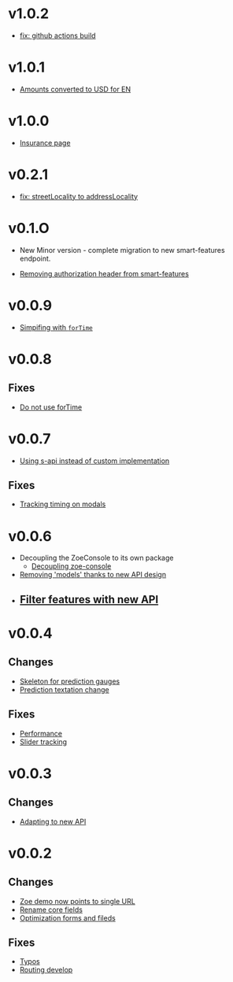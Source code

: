 # v1.0.2
- [fix: github actions build](https://github.com/lundegaard/fast-ai-zoe-demo/commit/24cfa69508c473bc3f5d30fc06319d736f5cf8da)

# v1.0.1
- [Amounts converted to USD for EN](https://github.com/lundegaard/fast-ai-zoe-demo/pull/92)

# v1.0.0
- [Insurance page](https://github.com/lundegaard/fast-ai-zoe-demo/pull/89) 

# v0.2.1
- [fix: streetLocality to addressLocality](https://github.com/lundegaard/fast-ai-zoe-demo/pull/86)

# v0.1.O

- New Minor version - complete migration to new smart-features endpoint.

- [Removing authorization header from smart-features](https://github.com/lundegaard/fast-ai-zoe-demo/pull/79)

# v0.0.9

- [Simpifing with `forTime`](https://github.com/lundegaard/fast-ai-zoe-demo/pull/77)

# v0.0.8

## Fixes
- [Do not use forTime](https://github.com/lundegaard/fast-ai-zoe-demo/pull/72)

# v0.0.7

- [Using s-api instead of custom implementation](https://github.com/lundegaard/fast-ai-zoe-demo/pull/67)

## Fixes
- [Tracking timing on  modals](https://github.com/lundegaard/fast-ai-zoe-demo/pull/68)

# v0.0.6

* Decoupling the ZoeConsole to its own package 
  - [Decoupling zoe-console](https://github.com/lundegaard/fast-ai-zoe-demo/commit/ee406a7901774df3b2c6f700f03b442c8e028f98)
* [Removing 'models' thanks to new API design](https://github.com/lundegaard/fast-ai-zoe-demo/commit/7fdf4eeb4cb7180aaf846ae825d3e2c11faf9196)
* [Filter features with new API](https://github.com/lundegaard/fast-ai-zoe-demo/commit/d270e031e19ae6ee632c71c01dff9a4c2a58d7bf)
  - 

# v0.0.4

## Changes
* [Skeleton for prediction gauges](https://github.com/lundegaard/fast-ai-zoe-demo/commit/58b3cd0f798d3abd38d35cd5c9047fd13b33a59c)
* [Prediction textation change](https://github.com/lundegaard/fast-ai-zoe-demo/commit/0ce67dad0fd2e6369c81572de2d43f95018ead55)

## Fixes
* [Performance](https://github.com/lundegaard/fast-ai-zoe-demo/pull/54)
* [Slider tracking](https://github.com/lundegaard/fast-ai-zoe-demo/commit/6f0fce731c048e464729dac861cc52b6fa659ef4)

# v0.0.3

## Changes

* [Adapting to new API](https://github.com/lundegaard/fast-ai-zoe-demo/pull/52/commits/6d2e50365a2c848127731dd1fb6212595701a7fa)

# v0.0.2

## Changes

* [Zoe demo now points to single URL](https://github.com/lundegaard/fast-ai-zoe-demo/pull/49/commits/1147b606cb81ad789fce9cae6aa061d77ee55615)
* [Rename core fields](https://github.com/lundegaard/fast-ai-zoe-demo/pull/49/commits/b52ab226a6242fd77751722038ba5b2f406357e5)
* [Optimization forms and fileds](https://github.com/lundegaard/fast-ai-zoe-demo/pull/49/commits/31cdcba074da9aa36e0c09edfeac342c26cf3367)

## Fixes

* [Typos](https://github.com/lundegaard/fast-ai-zoe-demo/pull/49/commits/c4930a7f3a20c6d32c6a71f7b497225311f9c932)
* [Routing develop](https://github.com/lundegaard/fast-ai-zoe-demo/pull/49/commits/460f06abe1af2ebeff43c9fe2ab6c870525e23ee)
